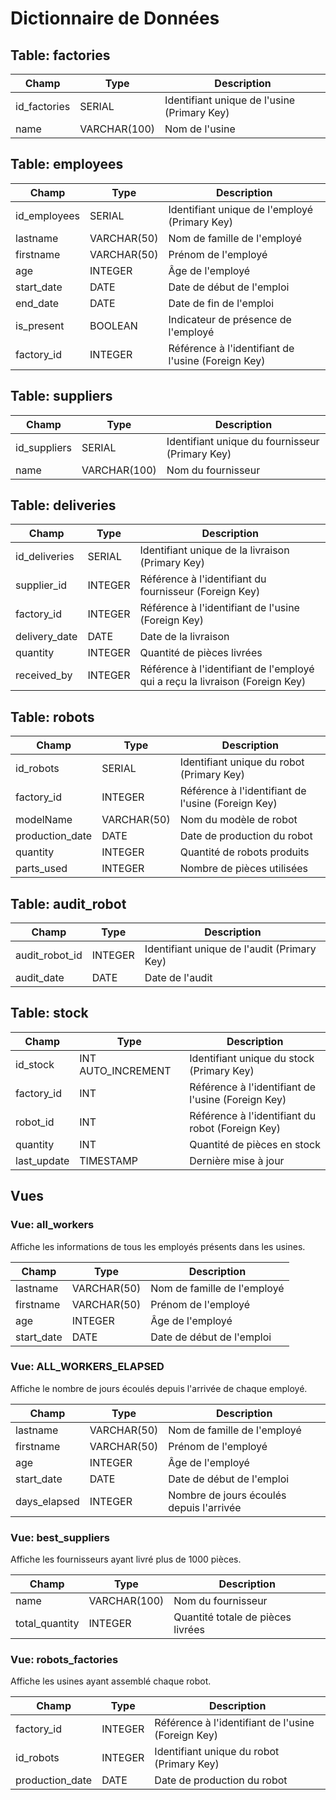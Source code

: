 # Dictionnaire de Données

## Table: factories
| Champ        | Type          | Description                                   |
|--------------|---------------|-----------------------------------------------|
| id_factories | SERIAL        | Identifiant unique de l'usine (Primary Key)   |
| name         | VARCHAR(100)  | Nom de l'usine                                |

## Table: employees
| Champ        | Type          | Description                                   |
|--------------|---------------|-----------------------------------------------|
| id_employees | SERIAL        | Identifiant unique de l'employé (Primary Key) |
| lastname     | VARCHAR(50)   | Nom de famille de l'employé                   |
| firstname    | VARCHAR(50)   | Prénom de l'employé                           |
| age          | INTEGER       | Âge de l'employé                              |
| start_date   | DATE          | Date de début de l'emploi                     |
| end_date     | DATE          | Date de fin de l'emploi                       |
| is_present   | BOOLEAN       | Indicateur de présence de l'employé           |
| factory_id   | INTEGER       | Référence à l'identifiant de l'usine (Foreign Key) |

## Table: suppliers
| Champ        | Type          | Description                                   |
|--------------|---------------|-----------------------------------------------|
| id_suppliers | SERIAL        | Identifiant unique du fournisseur (Primary Key)|
| name         | VARCHAR(100)  | Nom du fournisseur                            |

## Table: deliveries
| Champ        | Type          | Description                                   |
|--------------|---------------|-----------------------------------------------|
| id_deliveries| SERIAL        | Identifiant unique de la livraison (Primary Key)|
| supplier_id  | INTEGER       | Référence à l'identifiant du fournisseur (Foreign Key) |
| factory_id   | INTEGER       | Référence à l'identifiant de l'usine (Foreign Key) |
| delivery_date| DATE          | Date de la livraison                          |
| quantity     | INTEGER       | Quantité de pièces livrées                    |
| received_by  | INTEGER       | Référence à l'identifiant de l'employé qui a reçu la livraison (Foreign Key) |

## Table: robots
| Champ          | Type          | Description                                   |
|----------------|---------------|-----------------------------------------------|
| id_robots      | SERIAL        | Identifiant unique du robot (Primary Key)     |
| factory_id     | INTEGER       | Référence à l'identifiant de l'usine (Foreign Key) |
| modelName      | VARCHAR(50)   | Nom du modèle de robot                        |
| production_date| DATE          | Date de production du robot                   |
| quantity       | INTEGER       | Quantité de robots produits                   |
| parts_used     | INTEGER       | Nombre de pièces utilisées                    |

## Table: audit_robot
| Champ          | Type          | Description                                   |
|----------------|---------------|-----------------------------------------------|
| audit_robot_id | INTEGER       | Identifiant unique de l'audit (Primary Key)   |
| audit_date     | DATE          | Date de l'audit                               |

## Table: stock
| Champ          | Type          | Description                                   |
|----------------|---------------|-----------------------------------------------|
| id_stock       | INT AUTO_INCREMENT | Identifiant unique du stock (Primary Key) |
| factory_id     | INT           | Référence à l'identifiant de l'usine (Foreign Key) |
| robot_id       | INT           | Référence à l'identifiant du robot (Foreign Key) |
| quantity       | INT           | Quantité de pièces en stock                   |
| last_update    | TIMESTAMP     | Dernière mise à jour                          |

## Vues

### Vue: all_workers
Affiche les informations de tous les employés présents dans les usines.

| Champ        | Type          | Description                                   |
|--------------|---------------|-----------------------------------------------|
| lastname     | VARCHAR(50)   | Nom de famille de l'employé                   |
| firstname    | VARCHAR(50)   | Prénom de l'employé                           |
| age          | INTEGER       | Âge de l'employé                              |
| start_date   | DATE          | Date de début de l'emploi                     |

### Vue: ALL_WORKERS_ELAPSED
Affiche le nombre de jours écoulés depuis l'arrivée de chaque employé.

| Champ        | Type          | Description                                   |
|--------------|---------------|-----------------------------------------------|
| lastname     | VARCHAR(50)   | Nom de famille de l'employé                   |
| firstname    | VARCHAR(50)   | Prénom de l'employé                           |
| age          | INTEGER       | Âge de l'employé                              |
| start_date   | DATE          | Date de début de l'emploi                     |
| days_elapsed | INTEGER       | Nombre de jours écoulés depuis l'arrivée      |

### Vue: best_suppliers
Affiche les fournisseurs ayant livré plus de 1000 pièces.

| Champ          | Type          | Description                                   |
|----------------|---------------|-----------------------------------------------|
| name           | VARCHAR(100)  | Nom du fournisseur                            |
| total_quantity | INTEGER       | Quantité totale de pièces livrées             |

### Vue: robots_factories
Affiche les usines ayant assemblé chaque robot.

| Champ          | Type          | Description                                   |
|----------------|---------------|-----------------------------------------------|
| factory_id     | INTEGER       | Référence à l'identifiant de l'usine (Foreign Key) |
| id_robots      | INTEGER       | Identifiant unique du robot (Primary Key)     |
| production_date| DATE          | Date de production du robot                   |
